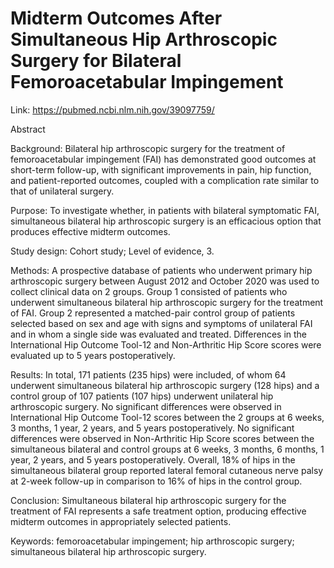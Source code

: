 # Midterm Outcomes After Simultaneous Hip Arthroscopic Surgery for Bilateral Femoroacetabular Impingement

Link: https://pubmed.ncbi.nlm.nih.gov/39097759/

Abstract

Background: Bilateral hip arthroscopic surgery for the treatment of femoroacetabular impingement (FAI) has demonstrated good outcomes at short-term follow-up, with significant improvements in pain, hip function, and patient-reported outcomes, coupled with a complication rate similar to that of unilateral surgery.

Purpose: To investigate whether, in patients with bilateral symptomatic FAI, simultaneous bilateral hip arthroscopic surgery is an efficacious option that produces effective midterm outcomes.

Study design: Cohort study; Level of evidence, 3.

Methods: A prospective database of patients who underwent primary hip arthroscopic surgery between August 2012 and October 2020 was used to collect clinical data on 2 groups. Group 1 consisted of patients who underwent simultaneous bilateral hip arthroscopic surgery for the treatment of FAI. Group 2 represented a matched-pair control group of patients selected based on sex and age with signs and symptoms of unilateral FAI and in whom a single side was evaluated and treated. Differences in the International Hip Outcome Tool-12 and Non-Arthritic Hip Score scores were evaluated up to 5 years postoperatively.

Results: In total, 171 patients (235 hips) were included, of whom 64 underwent simultaneous bilateral hip arthroscopic surgery (128 hips) and a control group of 107 patients (107 hips) underwent unilateral hip arthroscopic surgery. No significant differences were observed in International Hip Outcome Tool-12 scores between the 2 groups at 6 weeks, 3 months, 1 year, 2 years, and 5 years postoperatively. No significant differences were observed in Non-Arthritic Hip Score scores between the simultaneous bilateral and control groups at 6 weeks, 3 months, 6 months, 1 year, 2 years, and 5 years postoperatively. Overall, 18% of hips in the simultaneous bilateral group reported lateral femoral cutaneous nerve palsy at 2-week follow-up in comparison to 16% of hips in the control group.

Conclusion: Simultaneous bilateral hip arthroscopic surgery for the treatment of FAI represents a safe treatment option, producing effective midterm outcomes in appropriately selected patients.

Keywords: femoroacetabular impingement; hip arthroscopic surgery; simultaneous bilateral hip arthroscopic surgery.
